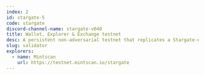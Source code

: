 ```yaml
---
index: 2
id: stargate-5
code: stargate
discord-channel-name: stargate-v040
title: Wallet, Explorer & Exchange testnet
desc: A persistent non-adversarial testnet that replicates a Stargate-enabled Cosmos Hub to be used for service provider integration and relayer testing.
slug: validator
explorers:
  - name: Mintscan
    url: https://testnet.mintscan.io/stargate
---
```


<!-- ## SAMUEL L. IPSUM

Your bones don't break, mine do. That's clear. Your cells react to bacteria and viruses differently than mine. You don't get sick, I do. That's also clear. But for some reason, you and I react the exact same way to water. We swallow it too fast, we choke. We get some in our lungs, we drown. However unreal it may seem, we are connected, you and I. We're on the same curve, just on opposite ends. -->

<section-migration :channel="discord-channel-name" :code="code"></section-migration>

<readiness-banner></readiness-banner>

<section-explorer :data="explorers"></section-explorer>
